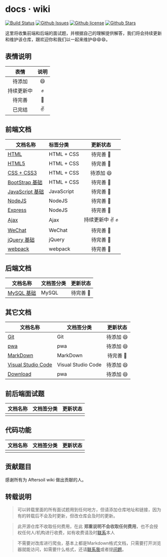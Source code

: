 # docs · wiki

[![Build Status](https://dev.azure.com/lwmwll/lwmwll/_apis/build/status/Aftersoil.Aftersoil-wiki?branchName=master)](https://dev.azure.com/lwmwll/lwmwll/_build/latest?definitionId=12&branchName=master)
[![Github Issues](https://img.shields.io/github/issues/Aftersoil/Aftersoil-wiki)](https://github.com/Aftersoil/Aftersoil-wiki/issues)
[![Github license](https://img.shields.io/github/license/Aftersoil/Aftersoil-wiki)](https://github.com/Aftersoil/Aftersoil-wiki/blob/master/LICENSE)
[![Github Stars](https://img.shields.io/github/stars/Aftersoil/Aftersoil-wiki)](https://github.com/Aftersoil/Aftersoil-wiki/stargazers)


这里将收集前端和后端的面试题，并根据自己的理解提供解答，我们将会持续更新和维护该仓库，跟欢迎你和我们以一起来维护😄😄😄。

## 表情说明
| 表情 | 说明 |
| :--: | :--: |
| 待添加 | 😄 |
| 持续更新中 | ✊ |
| 待完善 | 👊 |
| 已完结 | ✌️ |

## 前端文档

| 文档名称 | 标签分类 | 更新状态 |
| ------- | :------- | :-----: |
| [HTML]() | HTML + CSS | 待完善 👊 |
| [HTML5]() | HTML + CSS | 待完善 👊 |
| [CSS + CSS3]() | HTML + CSS | 待添加 😄 |
| [BootStrap 基础]() | HTML + CSS | 待完善 👊 |
| [JavaScript 基础]() | JavaScript | 待完善 👊 |
| [NodeJS]() | NodeJS | 待完善 👊 |
| [Express]() | NodeJS | 待完善 👊 |
| [Ajax]() | Ajax | 持续更新中 ✌️ ✊ |
| [WeChat]() | WeChat | 待完善 👊 |
| [jQuery 基础]() | jQuery | 待完善 👊 |
| [webpack]() | webpack | 待完善 👊 |

## 后端文档

| 文档名称 | 文档签分类 | 更新状态 |
| ------- | --------- | :------: |
| [MySQL 基础](https://wiki.aftersoil.xyz/rearend/MySQL/) | MySQL | 待完善 👊 |

## 其它文档

| 文档名称 | 文档签分类 | 更新状态 |
| ------- | --------- | :------: |
| [Git]() | Git | 待添加 😄 |
| [pwa]() | pwa | 待添加 😄 |
| [MarkDown]() | MarkDown | 待完善 👊 |
| [Visual Studio Code]() | Visual Studio Code | 待添加 😄 |
| [Download]() | pwa | 待添加 😄 |

## 前后端面试题

| 文档名称 | 文档签分类 | 更新状态 |
| ------- | --------- | :------: |
|  |  |  |

## 代码功能

| 文档名称 | 文档签分类 | 更新状态 |
| ------- | --------- | :------: |
|  |  |  |


<!-- 标签解释
  已完结 ✌️
  待完善 👊
  持续更新中 ✊
  待添加 😄

插入图片方法
  ![alt text](https://images.aftersoil.xyz/)

插入视频方法
  <div class="video">
    <video src="https://images.aftersoil.xyz/" controls preload></video>
  </div>

软件下载链接代码
  - 英文   [Download](https://images.aftersoil.xyz/compression/)
  - 中文   [下载](https://images.aftersoil.xyz/compression/)
-->

## 贡献题目

感谢所有为 Aftersoil wiki 做出贡献的人。

## 转载说明

> 可以转载里面的所有面试题用到任何地方，但请添加仓库地址和链接，因为有的转载后不会及时更新，但改仓库会及时的更新。

> 此开源仓库不收取任何费用，在此 **郑重说明不会收取任何费用**，也不会授权任何人/机构进行收费，如有收费请及时[联系](https://github.com/Thomasvader)本人

> 不需要对改库进行爬虫，基本上都是Markdown格式文档，只需要打开浏览器就能访问，如需要什么格式，还请[联系我](https://github.com/Thomasvader)或者提[问题](https://github.com/Aftersoil/Aftersoil-wiki/issues)。
